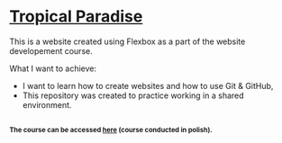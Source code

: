 # [Tropical Paradise](https://revalew.github.io/Tropical-Paradise/)


This is a website created using Flexbox as a part of the website developement course.

What I want to achieve:
- I want to learn how to create websites and how to use Git & GitHub,
- This repository was created to practice working in a shared environment.
## 
#### <sub>The course can be accessed [here](https://mmcschool.pl/kursy/kurs-tworzenia-stron-www-cz-3.html) (course conducted in polish).
</sub>
